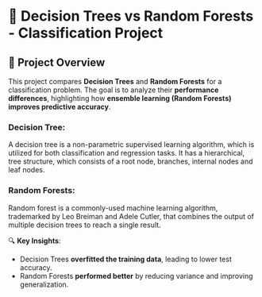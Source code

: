 # 🌳 Decision Trees vs Random Forests - Classification Project

## 📌 Project Overview
This project compares **Decision Trees** and **Random Forests** for a classification problem. The goal is to analyze their **performance differences**, highlighting how **ensemble learning (Random Forests) improves predictive accuracy**.  

### Decision Tree:
A decision tree is a non-parametric supervised learning algorithm, which is utilized for both classification and regression tasks. It has a hierarchical, tree structure, which consists of a root node, branches, internal nodes and leaf nodes.

### Random Forests:
Random forest is a commonly-used machine learning algorithm, trademarked by Leo Breiman and Adele Cutler, that combines the output of multiple decision trees to reach a single result.

🔍 **Key Insights**:  
- Decision Trees **overfitted the training data**, leading to lower test accuracy.  
- Random Forests **performed better** by reducing variance and improving generalization.
